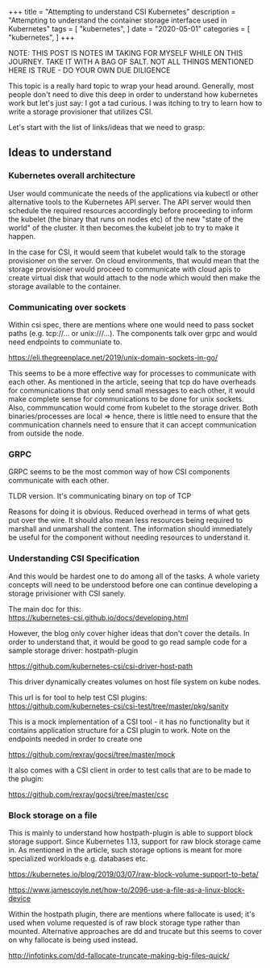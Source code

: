 +++
title = "Attempting to understand CSI Kubernetes"
description = "Attempting to understand the container storage interface used in Kubernetes"
tags = [
    "kubernetes",
]
date = "2020-05-01"
categories = [
    "kubernetes",
]
+++

NOTE: THIS POST IS NOTES IM TAKING FOR MYSELF WHILE ON THIS JOURNEY. TAKE IT WITH A BAG OF SALT. NOT ALL THINGS MENTIONED HERE IS TRUE - DO YOUR OWN DUE DILIGENCE

This topic is a really hard topic to wrap your head around. Generally, most people don't need to dive this deep in order to understand how kubernetes work but let's just say: I got a tad curious. I was itching to try to learn how to write a storage provisioner that utilizes CSI.

Let's start with the list of links/ideas that we need to grasp:

## Ideas to understand

### Kubernetes overall architecture

User would communicate the needs of the applications via kubectl or other alternative tools to the Kubernetes API server. The API server would then schedule the required resources accordingly before proceeding to inform the kubelet (the binary that runs on nodes etc) of the new "state of the world" of the cluster. It then becomes the kubelet job to try to make it happen.

In the case for CSI, it would seem that kubelet would talk to the storage provisioner on the server. On cloud environments, that would mean that the storage provisioner would proceed to communicate with cloud apis to create virtual disk that would attach to the node which would then make the storage available to the container.

### Communicating over sockets

Within csi spec, there are mentions where one would need to pass socket paths (e.g. tcp://... or unix:///...). The components talk over grpc and would need endpoints to communiate to.

https://eli.thegreenplace.net/2019/unix-domain-sockets-in-go/

This seems to be a more effective way for processes to communicate with each other. As mentioned in the article, seeing that tcp do have overheads for communications that only send small messages to each other, it would make complete sense for communications to be done for unix sockets. Also, commmuncation would come from kubelet to the storage driver. Both binaries/processes are local => hence, there is little need to ensure that the communication channels need to ensure that it can accept communication from outside the node.

### GRPC

GRPC seems to be the most common way of how CSI components communicate with each other.

TLDR version. It's communicating binary on top of TCP

Reasons for doing it is obvious. Reduced overhead in terms of what gets put over the wire. It should also mean less resources being required to marshall and unmarshall the content. The information should immediately be useful for the component without needing resources to understand it.

### Understanding CSI Specification

And this would be hardest one to do among all of the tasks. A whole variety concepts will need to be understood before one can continue developing a storage privisioner with CSI sanely.

The main doc for this:  
https://kubernetes-csi.github.io/docs/developing.html

However, the blog only cover higher ideas that don't cover the details. In order to understand that, it would be good to go read sample code for a sample storage driver: hostpath-plugin

https://github.com/kubernetes-csi/csi-driver-host-path

This driver dynamically creates volumes on host file system on kube nodes.

This url is for tool to help test CSI plugins:  
https://github.com/kubernetes-csi/csi-test/tree/master/pkg/sanity

This is a mock implementation of a CSI tool - it has no functionality but it contains application structure for a CSI plugin to work. Note on the endpoints needed in order to create one

https://github.com/rexray/gocsi/tree/master/mock

It also comes with a CSI client in order to test calls that are to be made to the plugin:

https://github.com/rexray/gocsi/tree/master/csc

### Block storage on a file

This is mainly to understand how hostpath-plugin is able to support block storage support. Since Kubernetes 1.13, support for raw block storage came in. As mentioned in the article, such storage options is meant for more specialized workloads e.g. databases etc.

https://kubernetes.io/blog/2019/03/07/raw-block-volume-support-to-beta/

https://www.jamescoyle.net/how-to/2096-use-a-file-as-a-linux-block-device

Within the hostpath plugin, there are mentions where fallocate is used; it's used when volume requested is of raw block storage type rather than mounted. Alternative approaches are dd and trucate but this seems to cover on why fallocate is being used instead.

http://infotinks.com/dd-fallocate-truncate-making-big-files-quick/
